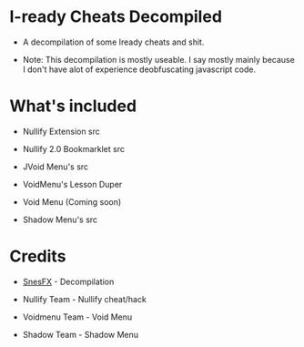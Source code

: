 # I-ready Cheats Decompiled
 
* A decompilation of some Iready cheats and shit.

* Note: This decompilation is mostly useable. I say mostly mainly because I don't have alot of experience deobfuscating javascript code.

# What's included

* Nullify Extension src

* Nullify 2.0 Bookmarklet src

* JVoid Menu's src

* VoidMenu's Lesson Duper

* Void Menu (Coming soon)

* Shadow Menu's src

# Credits

* [SnesFX](https://twitter.com/SnesFX) - Decompilation

* Nullify Team - Nullify cheat/hack

* Voidmenu Team - Void Menu

* Shadow Team - Shadow Menu

